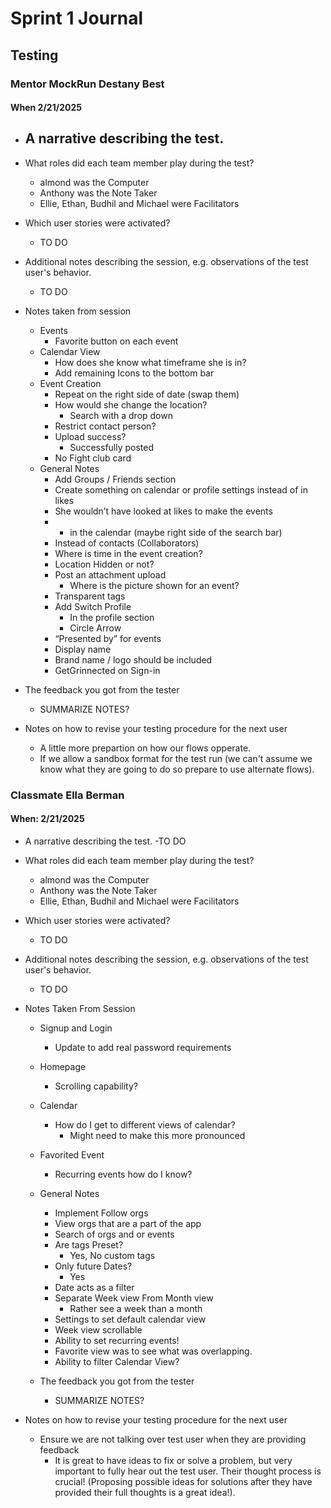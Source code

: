 # Sprint 1 Journal

## Testing

### Mentor MockRun Destany Best
#### When 2/21/2025

- A narrative describing the test.
    - 

- What roles did each team member play during the test?
    - almond was the Computer
    - Anthony was the Note Taker
    - Ellie, Ethan, Budhil and Michael were Facilitators

- Which user stories were activated?
    - TO DO

- Additional notes describing the session, e.g. observations of the test user's behavior.
    - TO DO

- Notes taken from session
    - Events
        - Favorite button on each event 
    - Calendar View
        - How does she know what timeframe she is in?
        - Add remaining Icons to the bottom bar
    - Event Creation
        - Repeat on the right side of date (swap them)
        - How would she change the location? 
            - Search with a drop down
        - Restrict contact person?
        - Upload success?
            - Successfully posted
        - No Fight club card
    - General Notes
        - Add Groups /  Friends section
        - Create something on calendar or profile settings instead of in likes
        - She wouldn’t have looked at likes to make the events
        - + in the calendar (maybe right side of the search bar)
        - Instead of contacts (Collaborators)
        - Where is time in the event creation?
        - Location Hidden or not?
        - Post an attachment upload
            - Where is the picture shown for an event?
        - Transparent tags
        - Add Switch Profile 
            - In the profile section
            - Circle Arrow
        - “Presented by” for events
        - Display name
        - Brand name / logo should be included
        - GetGrinnected on Sign-in

- The feedback you got from the tester
    -  SUMMARIZE NOTES?

- Notes on how to revise your testing procedure for the next user 
    - A little more prepartion on how our flows opperate.
    - If we allow a sandbox format for the test run (we can't assume we know what they are going to do so prepare to use alternate flows).

### Classmate Ella Berman
#### When: 2/21/2025

- A narrative describing the test.
    -TO DO

- What roles did each team member play during the test?
    - almond was the Computer
    - Anthony was the Note Taker
    - Ellie, Ethan, Budhil and Michael were Facilitators

- Which user stories were activated?
    - TO DO

- Additional notes describing the session, e.g. observations of the test user's behavior.
    - TO DO

- Notes Taken From Session
    - Signup and Login
        - Update to add real password requirements
    - Homepage
        - Scrolling capability?
    - Calendar
        - How do I get to different views of calendar?
            - Might need to make this more pronounced
    - Favorited Event
        - Recurring events how do I know?
    - General Notes
        - Implement Follow orgs
        - View orgs that are a part of the app
        - Search of orgs and or events
        - Are tags Preset?
            - Yes, No custom tags
        - Only future Dates?
            - Yes
        - Date acts as a filter
        - Separate Week view From Month view
            - Rather see a week than a month
        - Settings to set default calendar view
        - Week view scrollable
        - Ability to set recurring events!
        - Favorite view was to see what was overlapping.
        - Ability to filter Calendar View?

    - The feedback you got from the tester
        -  SUMMARIZE NOTES?

- Notes on how to revise your testing procedure for the next user
    - Ensure we are not talking over test user when they are providing feedback
        - It is great to have ideas to fix or solve a problem, but very important to fully hear out the test user. Their thought process is crucial! (Proposing possible ideas for solutions after they have provided their full thoughts is a great idea!).
